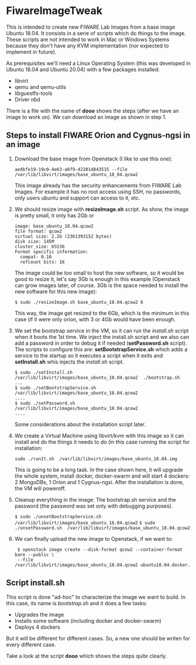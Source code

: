 # FiwareImageTweak
This is intended to create new FIWARE Lab Images from a base image Ubuntu 18.04. It consists in a serie of scripts which do things to the image. These scripts are not intended to work in Mac or Windows Systems because they don't have any KVM implementation (nor expected to implement in future).

As prerequisites we'll need a Linux Operating System (this was developed in Ubuntu 18.04 and Ubuntu 20.04) with a few packages installed:

* libvirt
* qemu and qemu-utils
* libguestfs-tools
* Driver nbd

There is a file with the name of __dooo__ shows the steps (after we have an image to work on). We can download an image as shown in step 1.

## Steps to install FIWARE Orion and Cygnus-ngsi in an image
1. Download the base image from Openstack (I like to use this one):

   ```aedbfe19-19c0-4e63-a6f9-422014843515 --file /var/lib/libvirt/images/base_ubuntu_18_04.qcow2```
   
   This image already has the security enhancements from FIWARE Lab Images. For example it has no root access using SSH, no passwords, only users ubuntu and support can access to it, etc. 

2. We should resize image with __resizeImage.sh__ script. As show, the image is pretty small, it only has 2Gb or 

     ```$ qemu-img  info base_ubuntu_18.04.qcow2   
     image: base_ubuntu_18.04.qcow2
     file format: qcow2
     virtual size: 2.2G (2361393152 bytes)
     disk size: 145M
     cluster_size: 65536
     Format specific information:
       compat: 0.10
       refcount bits: 16
    ```
    The image could be too small to host the new software, so it would be good to resize it, let's say 3Gb is enough in this example (Openstack can grow images later, of course. 3Gb is the space needed to install the new software for this new image):

    ```$ sudo ./resizeImage.sh base_ubuntu_18.04.qcow2 6```
	
	This way, the image get resized to the 6Gb, which is the minimum in this case (if it were only orion, with 3 or 4Gb would have been enough.

3. We set the bootstrap service in the VM, so it can run the _install.sh_ script when it boots the 1st time. We inject the install.sh script and we also can add a password in order to debug it if needed (__setPassword.sh__ script). The scripts to configure this are: __setBootstrapService.sh__ which adds a service to the startup so it executes a script when it exits and __setInstall.sh__ whis injects the _install.sh_ script.
   ```
   $ sudo ./setInstall.sh /var/lib/libvirt/images/base_ubuntu_18.04.qcow2  ./bootstrap.sh
   ...
   $ sudo ./setBootstrapService.sh /var/lib/libvirt/images/base_ubuntu_18.04.qcow2
   ....
   $ sudo ./setPassword.sh /var/lib/libvirt/images/base_ubuntu_18.04.qcow2
   ....
   ```
	Some considerations about the installation script later.

4. We create a Virtual Machine using libvirt/kvm with this image so it can install and do the things it needs to do (in this case running the script for installation:

    ```sudo ./runIt.sh  /var/lib/libvirt/images/base_ubuntu_18.04.img```

	This is going to be a long task. In the case shown here, it will upgrade the whole system, install docker, docker-swarm and will start 4 dockers: 2 MongoDBs, 1 Orion and 1 Cygnus-ngsi. After the installation is done, the VM will poweroff.

5. Cleanup everything in the image: The bootstrap.sh service and the password (the password was set only with debugging purposes).
     
   ```$ sudo ./unsetBootstrapService.sh  /var/lib/libvirt/images/base_ubuntu_18.04.qcow2```
   ```$ sudo ./unsetPassword.sh  /var/lib/libvirt/images/base_ubuntu_18.04.qcow2```

6. We can finally upload the new image to Openstack, if we want to:

   ```  
    $ openstack image create --disk-format qcow2 --container-format bare --public \
    --file /var/lib/libvirt/images/base_ubuntu_18.04.qcow2 ubuntu18.04.docker.fiware
   ```

## Script install.sh
This script is done "ad-hoc" to characterize the image we want to build. In this case, its name is _bootstrap.sh_ and it does a few tasks:

* Upgrades the image
* Installs some software (including docker and docker-swarm)
* Deploys 4 dockers

But it will be different for different cases. So, a new one should be writen for every different case.

Take a look at the script __dooo__ which shows the steps quite clearly.
